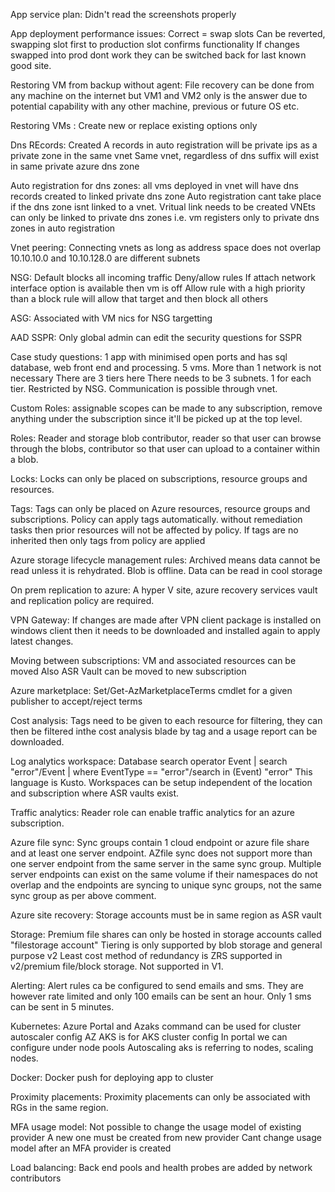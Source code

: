 
App service plan:
Didn't read the screenshots properly

App deployment performance issues:
Correct = swap slots
Can be reverted, swapping slot first to production slot confirms functionality
If changes swapped into prod dont work they can be switched back for last known good site.

Restoring VM from backup without agent:
File recovery can be done from any machine on the internet but VM1 and VM2 only is the answer due to potential capability with any other machine, previous or future OS etc.

Restoring VMs :
Create new or replace existing options only

Dns REcords: 
Created A records in auto registration will be private ips as a private zone in the same vnet
Same vnet, regardless of dns suffix will exist in same private azure dns zone

Auto registration for dns zones: 
all vms deployed in vnet will have dns records created to linked private dns zone
Auto registration cant take place if the dns zone isnt linked to a vnet. Vritual link needs to be created
	VNEts can only be linked to private dns zones
	i.e. vm registers only to private dns zones in auto registration

Vnet peering:
Connecting vnets as long as address space does not overlap
10.10.10.0 and 10.10.128.0 are different subnets

NSG:
Default blocks all incoming traffic
Deny/allow rules
If attach network interface option is available then vm is off
Allow rule with a high priority than a block rule will allow that target and then block all others


ASG:
Associated with VM nics for NSG targetting

AAD SSPR:
Only global admin can edit the security questions for SSPR

Case study questions:
1 app with minimised open ports and has sql database, web front end and processing. 5 vms. 
	More than 1 network is not necessary
There are 3 tiers here
	There needs to be 3 subnets. 1 for each tier. Restricted by NSG. Communication is possible through vnet.

Custom Roles:
assignable scopes can be made to any subscription, remove anything under the subscription since it'll be picked up at the top level.

Roles:
Reader and storage blob contributor, reader so that user can browse through the blobs, contributor so that user can upload to a container within a blob.

Locks:
Locks can only be placed on subscriptions, resource groups and resources.

Tags:
Tags can only be placed on Azure resources, resource groups and subscriptions.
Policy can apply tags automatically.
without remediation tasks then prior resources will not be affected by policy.
If tags are no inherited then only tags from policy are applied

Azure storage lifecycle management rules:
Archived means data cannot be read unless it is rehydrated. Blob is offline.
Data can be read in cool storage

On prem replication to azure:
A hyper V site, azure recovery services vault and replication policy are required.

VPN Gateway:
If changes are made after VPN client package is installed on windows client then it needs to be downloaded and installed again to apply latest changes.

Moving between subscriptions:
VM and associated resources can be moved
Also ASR Vault can be moved to new subscription

Azure marketplace:
Set/Get-AzMarketplaceTerms cmdlet for a given publisher to accept/reject terms

Cost analysis:
Tags need to be given to each resource for filtering, they can then be filtered inthe cost analysis blade by tag and a usage report can be downloaded.

Log analytics workspace:
Database search operator Event | search "error"/Event | where EventType == "error"/search in (Event) "error"
This language is Kusto.
Workspaces can be setup independent of the location and subscription where ASR vaults exist.

Traffic analytics:
Reader role can enable traffic analytics for an azure subscription. 

Azure file sync:
Sync groups contain 1 cloud endpoint or azure file share and at least one server endpoint.
AZfile sync does not support more than one server endpoint from the same server in the same sync group.
Multiple server endpoints can exist on the same volume if their namespaces do not overlap and the endpoints are syncing to unique sync groups, not the same sync group as per above comment.

Azure site recovery:
Storage accounts must be in same region as ASR vault

Storage:
Premium file shares can only be hosted in storage accounts called "filestorage account"
Tiering is only supported by blob storage and general purpose v2
Least cost method of redundancy is ZRS supported in v2/premium file/block storage. Not supported in V1.

Alerting:
Alert rules ca be configured to send emails and sms. 
They are however rate limited and only 100 emails can be sent an hour. Only 1 sms can be sent in 5 minutes.

Kubernetes:
Azure Portal and Azaks command can be used for cluster autoscaler config
	AZ AKS is for AKS cluster config
	In portal we can configure under node pools
Autoscaling aks is referring to nodes, scaling nodes.

Docker:
Docker push for deploying app to cluster

Proximity placements:
Proximity placements can only be associated with RGs in the same region.

MFA usage model:
Not possible to change the usage model of existing provider
A new one must be created from new provider
Cant change usage model after an MFA provider is created

Load balancing:
Back end pools and health probes are added by network contributors


